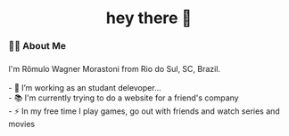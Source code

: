 <h1 align="center">hey there 👋</h1>

###

<h3 align="left">👩‍💻  About Me</h3>

###

<p align="left">I'm Rômulo Wagner Morastoni from Rio do Sul, SC, Brazil.<br><br>- 🔭 I’m working as an studant delevoper...<br>- 📚 I'm currently trying to do a website for a friend's company<br>- ⚡ In my free time I play games, go out with friends and watch series and movies</p>

###